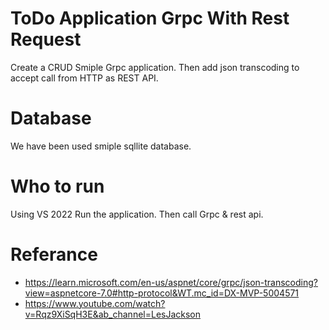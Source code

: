 # ToDo Application Grpc With Rest Request

Create a CRUD Smiple Grpc application. Then add json transcoding to accept call from HTTP as REST API.

# Database

We have been used smiple sqllite database.

# Who to run

Using VS 2022 Run the application. Then call Grpc & rest api.

# Referance

 - https://learn.microsoft.com/en-us/aspnet/core/grpc/json-transcoding?view=aspnetcore-7.0#http-protocol&WT.mc_id=DX-MVP-5004571
 - https://www.youtube.com/watch?v=Rqz9XiSqH3E&ab_channel=LesJackson